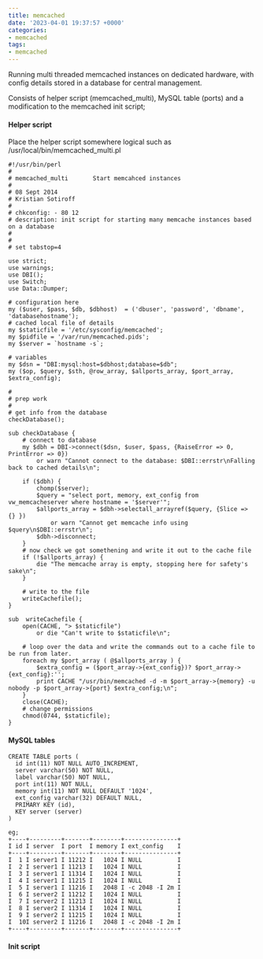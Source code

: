 ```yaml
---
title: memcached
date: '2023-04-01 19:37:57 +0000'
categories:
- memcached
tags:
- memcached
---
```



Running multi threaded memcached instances on dedicated hardware, with
config details stored in a database for central management.

Consists of helper script (memcached_multi), MySQL table (ports) and a
modification to the memcached init script;

#### Helper script

Place the helper script somewhere logical such as
/usr/local/bin/memcached_multi.pl

    #!/usr/bin/perl
    #
    # memcached_multi       Start memcahced instances
    #
    # 08 Sept 2014
    # Kristian Sotiroff
    #
    # chkconfig: - 80 12
    # description: init script for starting many memcache instances based on a database
    #
    #
    # set tabstop=4

    use strict;
    use warnings;
    use DBI();
    use Switch;
    use Data::Dumper;

    # configuration here
    my ($user, $pass, $db, $dbhost)  = ('dbuser', 'password', 'dbname', 'databasehostname');
    # cached local file of details
    my $staticfile = '/etc/sysconfig/memcached';
    my $pidfile = '/var/run/memcached.pids';
    my $server = `hostname -s`;

    # variables
    my $dsn = "DBI:mysql:host=$dbhost;database=$db";
    my ($op, $query, $sth, @row_array, $allports_array, $port_array, $extra_config);

    #
    # prep work
    #
    # get info from the database
    checkDatabase();

    sub checkDatabase {
        # connect to database
        my $dbh = DBI->connect($dsn, $user, $pass, {RaiseError => 0, PrintError => 0})
            or warn "Cannot connect to the database: $DBI::errstr\nFalling back to cached details\n";

        if ($dbh) {
            chomp($server);
            $query = "select port, memory, ext_config from vw_memcacheserver where hostname = '$server'";
            $allports_array = $dbh->selectall_arrayref($query, {Slice => {} })
                or warn "Cannot get memcache info using $query\n$DBI::errstr\n";
            $dbh->disconnect;
        }
        # now check we got somethening and write it out to the cache file
        if (!$allports_array) {
            die "The memcache array is empty, stopping here for safety's sake\n";
        }

        # write to the file
        writeCachefile();
    }

    sub  writeCachefile {
        open(CACHE, "> $staticfile")
            or die "Can't write to $staticfile\n";

        # loop over the data and write the commands out to a cache file to be run from later.
        foreach my $port_array ( @$allports_array ) {
            $extra_config = ($port_array->{ext_config})? $port_array->{ext_config}:'';
            print CACHE "/usr/bin/memcached -d -m $port_array->{memory} -u nobody -p $port_array->{port} $extra_config;\n";
        }
        close(CACHE);
        # change permissions
        chmod(0744, $staticfile);
    }

#### MySQL tables

    CREATE TABLE ports (
      id int(11) NOT NULL AUTO_INCREMENT,
      server varchar(50) NOT NULL,
      label varchar(50) NOT NULL,
      port int(11) NOT NULL,
      memory int(11) NOT NULL DEFAULT '1024',
      ext_config varchar(32) DEFAULT NULL,
      PRIMARY KEY (id),
      KEY server (server)
    )

    eg;
    +----+---------+-------+--------+---------------+
    I id I server  I port  I memory I ext_config    I
    +----+---------+-------+--------+---------------+
    I  1 I server1 I 11212 I   1024 I NULL          I
    I  2 I server1 I 11213 I   1024 I NULL          I
    I  3 I server1 I 11314 I   1024 I NULL          I
    I  4 I server1 I 11215 I   1024 I NULL          I
    I  5 I server1 I 11216 I   2048 I -c 2048 -I 2m I
    I  6 I server2 I 11212 I   1024 I NULL          I
    I  7 I server2 I 11213 I   1024 I NULL          I
    I  8 I server2 I 11314 I   1024 I NULL          I
    I  9 I server2 I 11215 I   1024 I NULL          I
    I  10I server2 I 11216 I   2048 I -c 2048 -I 2m I
    +----+---------+-------+--------+---------------+

#### Init script